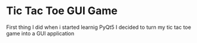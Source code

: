 # Tic Tac Toe GUI Game

First thing I did when i started learnig PyQt5
I decided to turn my tic tac toe game into a GUI application